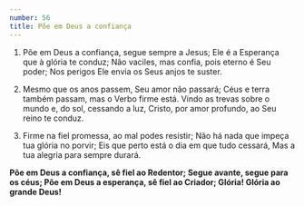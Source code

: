 ```yaml
---
number: 56
title: Põe em Deus a confiança
---
```


1. Põe em Deus a confiança, segue sempre a Jesus;
  Ele é a Esperança que à glória te conduz;
  Não vaciles, mas confia, pois eterno é Seu poder;
  Nos perigos Ele envia os Seus anjos te suster.

2. Mesmo que os anos passem, Seu amor não passará;
  Céus e terra também passam, mas o Verbo firme está.
  Vindo as trevas sobre o mundo e, do sol, cessando a luz,
  Cristo, por amor profundo, ao Seu reino te conduz.

3. Firme na fiel promessa, ao mal podes resistir;
  Não há nada que impeça tua glória no porvir;
  Eis que perto está o dia em que tudo cessará,
  Mas a tua alegria para sempre durará.

  __Põe em Deus a confiança, sê fiel ao Redentor;
  Segue avante, segue para os céus;
  Põe em Deus a esperança, sê fiel ao Criador;
  Glória! Glória ao grande Deus!__
